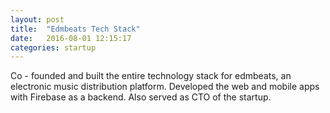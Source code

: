 ```yaml
---
layout: post
title:  "Edmbeats Tech Stack"
date:   2016-08-01 12:15:17
categories: startup
---
```

Co - founded and built the entire technology stack for edmbeats, an electronic music distribution platform. Developed the web and mobile apps with Firebase as a backend. Also served as CTO of the startup.
